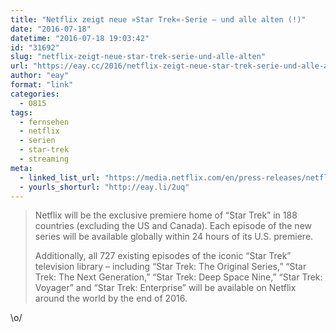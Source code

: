 ```yaml
---
title: "Netflix zeigt neue »Star Trek«-Serie – und alle alten (!)"
date: "2016-07-18"
datetime: "2016-07-18 19:03:42"
id: "31692"
slug: "netflix-zeigt-neue-star-trek-serie-und-alle-alten"
url: "https://eay.cc/2016/netflix-zeigt-neue-star-trek-serie-und-alle-alten/"
author: "eay"
format: "link"
categories:
  - 0815
tags:
  - fernsehen
  - netflix
  - serien
  - star-trek
  - streaming
meta:
  - linked_list_url: "https://media.netflix.com/en/press-releases/netflix-to-beam-new-cbs-star-trek-television-series-in-188-countries-around-the-world"
  - yourls_shorturl: "http://eay.li/2uq"
---
```


> Netflix will be the exclusive premiere home of “Star Trek” in 188 countries (excluding the US and Canada). Each episode of the new series will be available globally within 24 hours of its U.S. premiere.
> 
> Additionally, all 727 existing episodes of the iconic “Star Trek” television library – including “Star Trek: The Original Series,” “Star Trek: The Next Generation,” “Star Trek: Deep Space Nine,” “Star Trek: Voyager” and “Star Trek: Enterprise” will be available on Netflix around the world by the end of 2016.

\\o/
